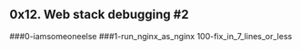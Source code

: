 ## 0x12. Web stack debugging #2
###0-iamsomeoneelse
###1-run_nginx_as_nginx
100-fix_in_7_lines_or_less
